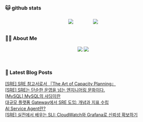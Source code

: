 
###  🐱 github stats  

<div id="main" align="center">
    <img src="https://github-readme-stats.vercel.app/api?username=peterica&count_private=true&show_icons=true&theme=radical"
        style="height: auto; margin-left: 20px; margin-right: 20px; padding: 10px;"/>
    <img src="https://github-readme-stats.vercel.app/api/top-langs/?username=peterica&layout=compact"   
        style="height: auto; margin-left: 20px; margin-right: 20px; padding: 10px;"/>
</div>

###  💁‍♀️ About Me  
<p align="center">
    <a href="https://peterica.tistory.com/"><img src="https://img.shields.io/badge/Blog-FF5722?style=flat-square&logo=Blogger&logoColor=white"/></a>
    <a href="mailto:ilovefran.ofm@gmail.com"><img src="https://img.shields.io/badge/Gmail-d14836?style=flat-square&logo=Gmail&logoColor=white&link=ilovefran.ofm@gmail.com"/></a>
</p>

<br>

### 📕 Latest Blog Posts   

<a href ="https://peterica.tistory.com/945"> [SRE] SRE 참고서로서 『The Art of Capacity Planning』 </a> <br>
<a href ="https://peterica.tistory.com/944"> [SRE] SRE는 단순한 운영을 넘는 엔지니어링 문화이다. </a> <br>
<a href ="https://peterica.tistory.com/942"> [MySQL] MySQL의 샤딩이란 </a> <br>
<a href ="https://peterica.tistory.com/941"> 대규모 플랫폼 Gateway에서 SRE 도입: 개념과 지표 수립 </a> <br>
<a href ="https://peterica.tistory.com/940"> AI Service Agent란? </a> <br>
<a href ="https://peterica.tistory.com/938"> [SRE] 실전에서 배우는 SLI: CloudWatch와 Grafana로 신뢰성 확보하기 </a> <br>
